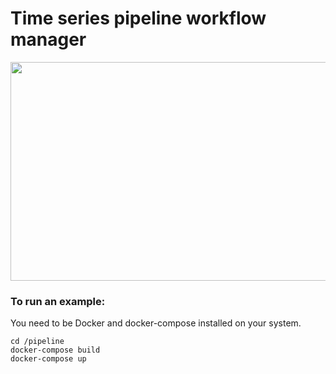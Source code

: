 # Time series pipeline workflow manager
<p align="center">
  <img width="600" height="350" src="https://i.ibb.co/qnpj44v/2022-05-22-19-53-48.png">
</p>

<h3>To run an example:</h3>
You need to be Docker and docker-compose installed on your system.

<br>

```
cd /pipeline
docker-compose build
docker-compose up
```
